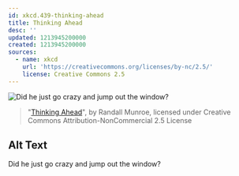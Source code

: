 ```yaml
---
id: xkcd.439-thinking-ahead
title: Thinking Ahead
desc: ''
updated: 1213945200000
created: 1213945200000
sources:
  - name: xkcd
    url: 'https://creativecommons.org/licenses/by-nc/2.5/'
    license: Creative Commons 2.5
---
```

![Did he just go crazy and jump out the window?](https://imgs.xkcd.com/comics/thinking_ahead.png)
> "[Thinking Ahead](https://xkcd.com/439/)", by Randall Munroe, licensed under Creative Commons Attribution-NonCommercial 2.5 License

## Alt Text
Did he just go crazy and jump out the window?

